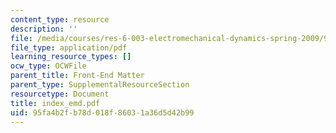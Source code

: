 ```yaml
---
content_type: resource
description: ''
file: /media/courses/res-6-003-electromechanical-dynamics-spring-2009/95fa4b2fb78d018f86031a36d5d42b99_index_emd.pdf
file_type: application/pdf
learning_resource_types: []
ocw_type: OCWFile
parent_title: Front-End Matter
parent_type: SupplementalResourceSection
resourcetype: Document
title: index_emd.pdf
uid: 95fa4b2f-b78d-018f-8603-1a36d5d42b99
---
```

